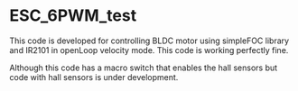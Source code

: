 # ESC_6PWM_test
This code is developed for controlling BLDC motor using simpleFOC library and IR2101 in openLoop velocity mode. This code is working perfectly fine.

Although this code has a macro switch that enables the hall sensors but code with hall sensors is under development.
